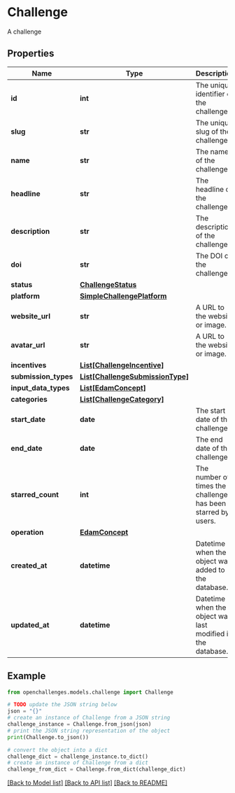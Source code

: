 # Challenge

A challenge

## Properties

| Name                 | Type                                                            | Description                                                  | Notes          |
| -------------------- | --------------------------------------------------------------- | ------------------------------------------------------------ | -------------- |
| **id**               | **int**                                                         | The unique identifier of the challenge.                      |
| **slug**             | **str**                                                         | The unique slug of the challenge.                            |
| **name**             | **str**                                                         | The name of the challenge.                                   |
| **headline**         | **str**                                                         | The headline of the challenge.                               | [optional]     |
| **description**      | **str**                                                         | The description of the challenge.                            |
| **doi**              | **str**                                                         | The DOI of the challenge.                                    | [optional]     |
| **status**           | [**ChallengeStatus**](ChallengeStatus.md)                       |                                                              |
| **platform**         | [**SimpleChallengePlatform**](SimpleChallengePlatform.md)       |                                                              | [optional]     |
| **website_url**      | **str**                                                         | A URL to the website or image.                               | [optional]     |
| **avatar_url**       | **str**                                                         | A URL to the website or image.                               | [optional]     |
| **incentives**       | [**List[ChallengeIncentive]**](ChallengeIncentive.md)           |                                                              |
| **submission_types** | [**List[ChallengeSubmissionType]**](ChallengeSubmissionType.md) |                                                              |
| **input_data_types** | [**List[EdamConcept]**](EdamConcept.md)                         |                                                              | [optional]     |
| **categories**       | [**List[ChallengeCategory]**](ChallengeCategory.md)             |                                                              |
| **start_date**       | **date**                                                        | The start date of the challenge.                             | [optional]     |
| **end_date**         | **date**                                                        | The end date of the challenge.                               | [optional]     |
| **starred_count**    | **int**                                                         | The number of times the challenge has been starred by users. | [default to 0] |
| **operation**        | [**EdamConcept**](EdamConcept.md)                               |                                                              | [optional]     |
| **created_at**       | **datetime**                                                    | Datetime when the object was added to the database.          |
| **updated_at**       | **datetime**                                                    | Datetime when the object was last modified in the database.  |

## Example

```python
from openchallenges.models.challenge import Challenge

# TODO update the JSON string below
json = "{}"
# create an instance of Challenge from a JSON string
challenge_instance = Challenge.from_json(json)
# print the JSON string representation of the object
print(Challenge.to_json())

# convert the object into a dict
challenge_dict = challenge_instance.to_dict()
# create an instance of Challenge from a dict
challenge_from_dict = Challenge.from_dict(challenge_dict)
```

[[Back to Model list]](../README.md#documentation-for-models) [[Back to API list]](../README.md#documentation-for-api-endpoints) [[Back to README]](../README.md)

